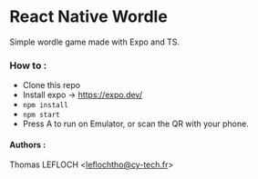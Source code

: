 # React Native Wordle

Simple wordle game made with Expo and TS.

### How to :
- Clone this repo
- Install expo -> https://expo.dev/
- `npm install`
- `npm start`
- Press A to run on Emulator, or scan the QR with your phone.

#### Authors :
Thomas LEFLOCH <<leflochtho@cy-tech.fr>>